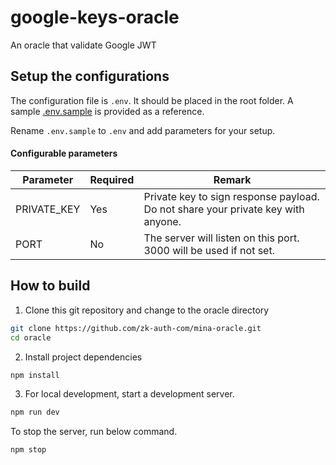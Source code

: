 # google-keys-oracle 

An oracle that validate Google JWT

## Setup the configurations

The configuration file is `.env`. It should be placed in the root folder. A sample [.env.sample](./.env.sample) is provided as a reference.

Rename `.env.sample` to `.env` and add parameters for your setup.

#### Configurable parameters

| Parameter   | Required | Remark                                                                           |
| ----------- | -------- | -------------------------------------------------------------------------------- |
| PRIVATE_KEY | Yes      | Private key to sign response payload. Do not share your private key with anyone. |
| PORT        | No       | The server will listen on this port. 3000 will be used if not set.               |

## How to build

1. Clone this git repository and change to the oracle directory

```bash
git clone https://github.com/zk-auth-com/mina-oracle.git
cd oracle
```

2. Install project dependencies

```bash
npm install
```

3. For local development, start a development server.

```bash
npm run dev
```
To stop the server, run below command.

```bash
npm stop
```
